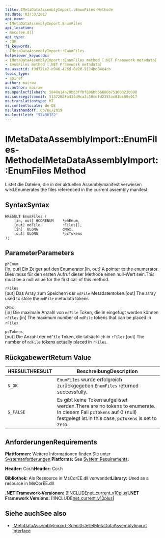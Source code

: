 ```yaml
---
title: IMetaDataAssemblyImport::EnumFiles-Methode
ms.date: 03/30/2017
api_name:
- IMetaDataAssemblyImport.EnumFiles
api_location:
- mscoree.dll
api_type:
- COM
f1_keywords:
- IMetaDataAssemblyImport::EnumFiles
helpviewer_keywords:
- IMetaDataAssemblyImport::EnumFiles method [.NET Framework metadata]
- EnumFiles method [.NET Framework metadata]
ms.assetid: f0d721e2-b946-426d-8e20-9124bd04e4cb
topic_type:
- apiref
author: mairaw
ms.author: mairaw
ms.openlocfilehash: 5848a14a20b63ffbf806bb56886b75360323b698
ms.sourcegitcommit: 5137208fa414d9ca3c58cdfd2155ac81bc89e917
ms.translationtype: MT
ms.contentlocale: de-DE
ms.lasthandoff: 03/06/2019
ms.locfileid: "57496182"
---
```

# <a name="imetadataassemblyimportenumfiles-method"></a><span data-ttu-id="dcd69-102">IMetaDataAssemblyImport::EnumFiles-Methode</span><span class="sxs-lookup"><span data-stu-id="dcd69-102">IMetaDataAssemblyImport::EnumFiles Method</span></span>
<span data-ttu-id="dcd69-103">Listet die Dateien, die in der aktuellen Assemblymanifest verwiesen wird.</span><span class="sxs-lookup"><span data-stu-id="dcd69-103">Enumerates the files referenced in the current assembly manifest.</span></span>  
  
## <a name="syntax"></a><span data-ttu-id="dcd69-104">Syntax</span><span class="sxs-lookup"><span data-stu-id="dcd69-104">Syntax</span></span>  
  
```  
HRESULT EnumFiles (  
    [in, out] HCORENUM    *phEnum,   
    [out] mdFile          rFiles[],   
    [in]  ULONG           cMax,   
    [out] ULONG           *pcTokens  
);  
```  
  
## <a name="parameters"></a><span data-ttu-id="dcd69-105">Parameter</span><span class="sxs-lookup"><span data-stu-id="dcd69-105">Parameters</span></span>  
 `phEnum`  
 <span data-ttu-id="dcd69-106">[in, out] Ein Zeiger auf den Enumerator.</span><span class="sxs-lookup"><span data-stu-id="dcd69-106">[in, out] A pointer to the enumerator.</span></span> <span data-ttu-id="dcd69-107">Dies muss für den ersten Aufruf dieser Methode einen null-Wert sein.</span><span class="sxs-lookup"><span data-stu-id="dcd69-107">This must be a null value for the first call of this method.</span></span>  
  
 `rFiles`  
 <span data-ttu-id="dcd69-108">[out] Das Array zum Speichern der `mdFile` Metadatentoken.</span><span class="sxs-lookup"><span data-stu-id="dcd69-108">[out] The array used to store the `mdFile` metadata tokens.</span></span>  
  
 `cMax`  
 <span data-ttu-id="dcd69-109">[in] Die maximale Anzahl von `mdFile` Token, die in eingefügt werden können `rFiles`.</span><span class="sxs-lookup"><span data-stu-id="dcd69-109">[in] The maximum number of `mdFile` tokens that can be placed in `rFiles`.</span></span>  
  
 `pcTokens`  
 <span data-ttu-id="dcd69-110">[out] Die Anzahl der `mdFile` Token, die tatsächlich in `rFiles`.</span><span class="sxs-lookup"><span data-stu-id="dcd69-110">[out] The number of `mdFile` tokens actually placed in `rFiles`.</span></span>  
  
## <a name="return-value"></a><span data-ttu-id="dcd69-111">Rückgabewert</span><span class="sxs-lookup"><span data-stu-id="dcd69-111">Return Value</span></span>  
  
|<span data-ttu-id="dcd69-112">HRESULT</span><span class="sxs-lookup"><span data-stu-id="dcd69-112">HRESULT</span></span>|<span data-ttu-id="dcd69-113">Beschreibung</span><span class="sxs-lookup"><span data-stu-id="dcd69-113">Description</span></span>|  
|-------------|-----------------|  
|`S_OK`|<span data-ttu-id="dcd69-114">`EnumFiles` wurde erfolgreich zurückgegeben.</span><span class="sxs-lookup"><span data-stu-id="dcd69-114">`EnumFiles` returned successfully.</span></span>|  
|`S_FALSE`|<span data-ttu-id="dcd69-115">Es gibt keine Token aufgelistet werden.</span><span class="sxs-lookup"><span data-stu-id="dcd69-115">There are no tokens to enumerate.</span></span> <span data-ttu-id="dcd69-116">In diesem Fall `pcTokens` auf 0 (null) festgelegt ist.</span><span class="sxs-lookup"><span data-stu-id="dcd69-116">In this case, `pcTokens` is set to zero.</span></span>|  
  
## <a name="requirements"></a><span data-ttu-id="dcd69-117">Anforderungen</span><span class="sxs-lookup"><span data-stu-id="dcd69-117">Requirements</span></span>  
 <span data-ttu-id="dcd69-118">**Plattformen:** Weitere Informationen finden Sie unter [Systemanforderungen](../../../../docs/framework/get-started/system-requirements.md).</span><span class="sxs-lookup"><span data-stu-id="dcd69-118">**Platforms:** See [System Requirements](../../../../docs/framework/get-started/system-requirements.md).</span></span>  
  
 <span data-ttu-id="dcd69-119">**Header:** Cor.h</span><span class="sxs-lookup"><span data-stu-id="dcd69-119">**Header:** Cor.h</span></span>  
  
 <span data-ttu-id="dcd69-120">**Bibliothek:** Als Ressource in MsCorEE.dll verwendet</span><span class="sxs-lookup"><span data-stu-id="dcd69-120">**Library:** Used as a resource in MsCorEE.dll</span></span>  
  
 <span data-ttu-id="dcd69-121">**.NET Framework-Versionen:** [!INCLUDE[net_current_v10plus](../../../../includes/net-current-v10plus-md.md)]</span><span class="sxs-lookup"><span data-stu-id="dcd69-121">**.NET Framework Versions:** [!INCLUDE[net_current_v10plus](../../../../includes/net-current-v10plus-md.md)]</span></span>  
  
## <a name="see-also"></a><span data-ttu-id="dcd69-122">Siehe auch</span><span class="sxs-lookup"><span data-stu-id="dcd69-122">See also</span></span>
- [<span data-ttu-id="dcd69-123">IMetaDataAssemblyImport-Schnittstelle</span><span class="sxs-lookup"><span data-stu-id="dcd69-123">IMetaDataAssemblyImport Interface</span></span>](../../../../docs/framework/unmanaged-api/metadata/imetadataassemblyimport-interface.md)
